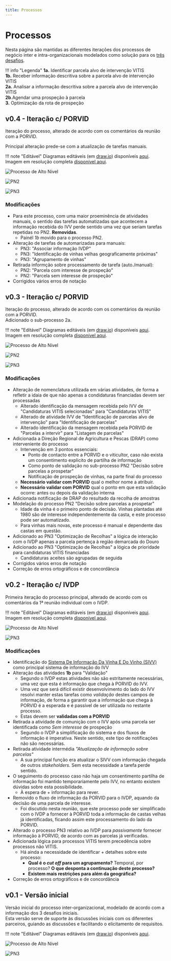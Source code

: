 ```yaml
---
title: Processos
--- 
```


# Processos

Nesta página são mantidas as diferentes iterações dos processos de negócio inter e intra-organizacionais modelados como solução para os [três desafios](/#desafios).

!!! info "Legenda"
    **1a.** Identificar parcela alvo de intervenção VITIS  
    **1b.** Receber informação descritiva sobre a parcela alvo de intervenção VITIS  
    **2a.** Analisar a informação descritiva sobre a parcela alvo de intervenção VITIS  
    **2b**.Agendar uma prospeção à parcela  
    **3.** Optimização da rota de prospeção  

## v0.4 - Iteração c/ PORVID

Iteração do processo, alterado de acordo com os comentários da reunião com a PORVID.  

Principal alteração prede-se com a atualização de tarefas manuais.

!!! note "Editável"
    Diagramas editáveis (em [draw.io](https://diagrams.net)) disponíveis [aqui](diagramas/inicialv04.drawio).  
    Imagem em resolução completa [disponível aqui](diagramas/export/v04_completo.png).
    
![Processo de Alto Nível](diagramas/export/v04_main.png)

![PN2](diagramas/export/v04_PN2.png)

![PN3](diagramas/export/v04_PN3.png)

### Modificações

+   Para este processo, com uma maior proeminência de atividades manuais, o sentido das tarefas automatizadas que acontecem a informação recebida do IVV perde sentido uma vez que seriam tarefas repetidas no PN2. **Removidas**.
    +   Painél _1b_ movido para o processo PN2.
+   Alteração de tarefas de automarizadas para manuais:
    +   PN3: "Associar informação IVDP"
    +   PN3: "Identificação de vinhas velhas geograficamente próximas"
    +   PN3: "Agrupamento de vinhas"
+   Retirada informção sobre processamento de tarefa (auto./manual):
    +   PN2: "Parcela com interesse de prospeção"
    +   PN2: "Parcela sem interesse de prospeção"
+   Corrigidos vários erros de notação

## v0.3 - Iteração c/ PORVID

Iteração do processo, alterado de acordo com os comentários da reunião com a PORVID.  
Adicionado o sub-processo 2a.  

!!! note "Editável"
    Diagramas editáveis (em [draw.io](https://diagrams.net)) disponíveis [aqui](diagramas/inicialv03.drawio).  
    Imagem em resolução completa [disponível aqui](diagramas/export/v03_completo.png).

![Processo de Alto Nível](diagramas/export/v03_main.png)

![PN2](diagramas/export/v03_PN2.png)

![PN3](diagramas/export/v03_PN3.png)

### Modificações

+ Alteração de nomenclatura utilizada em várias atividades, de forma a refletir a idaia de que não apenas a condidaturas financiadas devem ser processadas
    + Alterado identificação da mensagem recebida pelo IVV de "Candidaturas VITIS selecionadas" para "Candidaturas VITIS"
    + Alterado de atividade IVV de "Identificação de parcelas alvo de intervenção" para "Identificação de parcelas"
    + Alterado identificação da mensagem recebida pela PORVID de "Parcelas a intervir" para "Listagem de parcelas"
+ Adicionada a Direção Regional de Agricultura e Pescas (DRAP) como interveniente do processo
    + Intervenção em 3 pontos essenciais:
        + Ponto de contacto entre a PORVID e o viticultor, caso não exista um consentimento explicito de partilha de informação
        + Como ponto de validação no sub-processo PN2 "Decisão sobre parcelas a prospetar"
        + Notificação de prospeção de vinhas, na parte final do processo
    + **Necessário validar com PORVID** qual o melhor nome a atribuir.
    + **Necessário validar com PORVID** qual o ponto em que esta validação ocorre: antes ou depois da validação interna
+ Adicionada notificação de DRAP do resultado da recolha de amostras
+ Modelação do processo PN2 "Decisão sobre parcelas a prospetar"
    + Idade da vinha é o primeiro ponto de decisão. Vinhas plantadas até 1980 são de interesse independentemente da casta, e este processo pode ser automatizado.
    + Para vinhas mais novas, este processo é manual e dependente das castas em questão.
+ Adicionado ao PN3 "Optimização de Recolhas" a lógica de interação com o IVDP apenas a parcela pertença à região demarcada do Douro
+ Adicionado ao PN3 "Optimização de Recolhas" a lógica de prioridade para candidaturas VITIS financiadas
    + Candidaturas aceites são agrupadas de seguida
+ Corrigidos vários erros de notação
+ Correção de erros ortográficos e de concordância

## v0.2 - Iteração c/ IVDP

Primeira iteração do processo principal, alterado de acordo com os comentários da 1ª reunião individual com o IVDP.

!!! note "Editável"
    Diagramas editáveis (em [draw.io](https://diagrams.net)) disponíveis [aqui](diagramas/inicialv02.drawio).  
    Imagem em resolução completa [disponível aqui](diagramas/export/v02_completo.png).

![Processo de Alto Nível](diagramas/export/v02_main.png)

![PN3](diagramas/export/v02_PN3.png)

### Modificações

+ Identificação do [Sistema De Informação Da Vinha E Do Vinho (SIVV)](https://sivv.ivv.gov.pt/) como principal sistema de informação do IVV
+ Alteração das atividades **1b** para "Validação"
    + Segundo o IVDP estas atividades não são estritamente necessárias, uma vez que esta é informação que chega à PORVID do IVV.
    + Uma vez que será difícil existir desenvolvimento do lado do IVV resolvi manter estas tarefas como _validação_ destes campos de informação, de forma a garantir que a informação que chega à PORVID é a esperada e é passível de ser utilizada no restante processo.
    + Estas devem ser **validadas com a PORVID**
+ Retirada a atividade de comunição com o IVV após uma parcela ser identificada como _Sem interesse_ de prospeção
    + Segundo o IVDP a simplificação do sistema e dos fluxos de informação é imperativa. Neste sentido, este tipo de notificações não são necessárias.
+ Retirada atividade intermédia _"Atualização de informação sobre parcelas"_
    + A sua principal função era atualizar o SIVV com informação chegada de outros _stakeholders_. Sem esta necessidade a tarefa perde sentido.
+ O seguimento do processo caso não haja um consentimento partilha de informação foi mantido temporariamente pelo IVV, no entanto existem dúvidas sobre esta possibilidade.
    + À espera de + informação para rever.
+ Removido o fluxo de informação da PORVID para o IVDP, aquando da decisão de uma parcela de interesse.
    + Foi discutido nesta reunião, que este processo pode ser simplificado com o IVDP a fornecer à PORVID toda a informação de castas velhas já identificadas, ficando assim este processamento do lado da PORVID.
+ Alterado o processo PN3 relativo ao IVDP para _passivamente_ fornecer informação à PORVID, de acordo com as parcelas já verificadas.
+ Adicionada lógica para processos VITIS terem precedência sobre processos não VITIS.
    + Há ainda a necessidade de identificar + detalhes sobre este processo:
        + **Qual é o _cut off_ para um agrupamento?** Temporal, por processo? **O que desponta a continuação deste processo?**
        + **Existem mais restrições para além da geográfica?**
+ Correção de erros ortográficos e de concordância

## v0.1 - Versão inicial

Versão inicial do processo inter-organizacional, modelado de acordo com a informação dos 3 desafios iniciais.  
Esta versão serve de suporte às discussões iniciais com os diferentes parceiros, guiando as discussões e facilitando o elicitamento de requisitos.

!!! note "Editável"
    Diagramas editáveis (em [draw.io](https://diagrams.net)) disponíveis [aqui](diagramas/inicialv0.drawio).

![Processo de Alto Nível](diagramas/export/v0_main.png)

![PN3](diagramas/export/v0_PN3.png)
